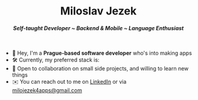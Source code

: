 <h1 align="center">Miloslav Jezek</h1>
<h4 align="center"><i>Self-taught Developer ~ Backend & Mobile ~ Language Enthusiast</i></h3>

<br/>

- 👋 Hey, I'm a **Prague-based software developer** who's into making apps
- 🛠️ Currently, my preferred stack is:
- 🤝 Open to collaboration on small side projects, and willing to learn new things
- ✉️ You can reach out to me on [LinkedIn](https://www.linkedin.com/in/miloslav-jezek/) or via milojezek4apps@gmail.com

<br/>


<!-- <p><img align="center" src="https://github-readme-stats.vercel.app/api/top-langs?username=milojezek&show_icons=true&locale=en&layout=compact" alt="milojezek" /></p>
 -->



<!---
milojezek/milojezek is a ✨ special ✨ repository because its `README.md` (this file) appears on your GitHub profile.
You can click the Preview link to take a look at your changes.
--->

